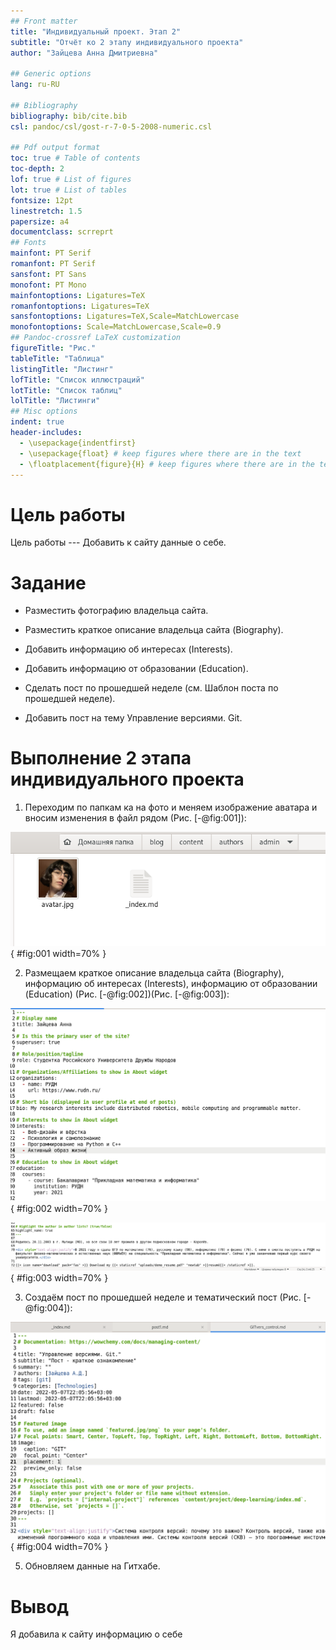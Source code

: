 ```yaml
---
## Front matter
title: "Индивидуальный проект. Этап 2"
subtitle: "Отчёт ко 2 этапу индивидуального проекта"
author: "Зайцева Анна Дмитриевна"

## Generic options
lang: ru-RU

## Bibliography
bibliography: bib/cite.bib
csl: pandoc/csl/gost-r-7-0-5-2008-numeric.csl

## Pdf output format
toc: true # Table of contents
toc-depth: 2
lof: true # List of figures
lot: true # List of tables
fontsize: 12pt
linestretch: 1.5
papersize: a4
documentclass: scrreprt
## Fonts
mainfont: PT Serif
romanfont: PT Serif
sansfont: PT Sans
monofont: PT Mono
mainfontoptions: Ligatures=TeX
romanfontoptions: Ligatures=TeX
sansfontoptions: Ligatures=TeX,Scale=MatchLowercase
monofontoptions: Scale=MatchLowercase,Scale=0.9
## Pandoc-crossref LaTeX customization
figureTitle: "Рис."
tableTitle: "Таблица"
listingTitle: "Листинг"
lofTitle: "Список иллюстраций"
lotTitle: "Список таблиц"
lolTitle: "Листинги"
## Misc options
indent: true
header-includes:
  - \usepackage{indentfirst}
  - \usepackage{float} # keep figures where there are in the text
  - \floatplacement{figure}{H} # keep figures where there are in the text
---
```


# Цель работы

Цель работы --- Добавить к сайту данные о себе.

# Задание

  -  Разместить фотографию владельца сайта.
  -  Разместить краткое описание владельца сайта (Biography).
  -  Добавить информацию об интересах (Interests).
  -  Добавить информацию от образовании (Education).

- Сделать пост по прошедшей неделе (см. Шаблон поста по прошедшей неделе).
- Добавить пост на тему Управление версиями. Git.

# Выполнение 2 этапа индивидуального проекта

1. Переходим по папкам ка на фото и меняем изображение аватара и вносим изменения в файл рядом (Рис. [-@fig:001]):

![Рис. 1](images_part2/1.png){ #fig:001 width=70% }

2. Размещаем краткое описание владельца сайта (Biography), информацию об интересах (Interests), информацию от образовании (Education) (Рис. [-@fig:002])(Рис. [-@fig:003]):

![Рис. 2](images_part2/2.png){ #fig:002 width=70% }

![Рис. 3](images_part2/3.png){ #fig:003 width=70% }

3. Создаём пост по прошедшей неделе и тематический пост (Рис. [-@fig:004]):

![Рис. 4](images_part2/4.png){ #fig:004 width=70% }

5. Обновляем данные на Гитхабе.

# Вывод

Я добавила к сайту информацию о себе
